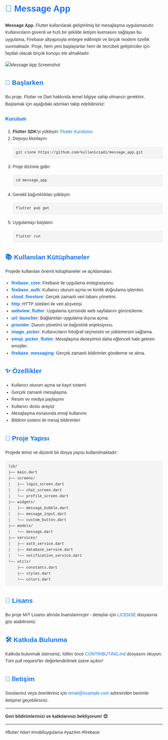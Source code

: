 <!DOCTYPE html>
<html lang="tr">
<head>
    <meta charset="UTF-8">
    <meta name="viewport" content="width=device-width, initial-scale=1.0">
    <title>Message App README</title>
    <style>
        body {
            font-family: Arial, sans-serif;
            line-height: 1.6;
            color: #333;
        }
        h1, h2, h3 {
            color: #1a73e8;
        }
        ul {
            padding-left: 20px;
        }
        code {
            background-color: #f4f4f4;
            padding: 2px 4px;
            border-radius: 4px;
            font-family: "Courier New", Courier, monospace;
        }
        pre {
            background-color: #f4f4f4;
            padding: 10px;
            border-radius: 4px;
            overflow-x: auto;
        }
        img {
            max-width: 100%;
            height: auto;
            border-radius: 4px;
        }
        blockquote {
            border-left: 4px solid #ddd;
            padding: 10px;
            background-color: #f9f9f9;
            margin: 20px 0;
            font-style: italic;
        }
        a {
            color: #1a73e8;
            text-decoration: none;
        }
        a:hover {
            text-decoration: underline;
        }
    </style>
</head>
<body>

<h1>📱 Message App</h1>

<p><strong>Message App</strong>, Flutter kullanılarak geliştirilmiş bir mesajlaşma uygulamasıdır. Kullanıcıların güvenli ve hızlı bir şekilde iletişim kurmasını sağlayan bu uygulama, Firebase altyapısıyla entegre edilmiştir ve birçok modern özellik sunmaktadır. Proje, hem yeni başlayanlar hem de tecrübeli geliştiriciler için faydalı olacak birçok konuyu ele almaktadır.</p>

<img src="https://example.com/screenshot.png" alt="Message App Screenshot">

<h2>🚀 Başlarken</h2>

<p>Bu proje, Flutter ve Dart hakkında temel bilgiye sahip olmanızı gerektirir. Başlamak için aşağıdaki adımları takip edebilirsiniz:</p>

<h3>Kurulum</h3>

<ol>
    <li><strong>Flutter SDK</strong>'yi yükleyin: <a href="https://flutter.dev/docs/get-started/install" target="_blank">Flutter Kurulumu</a></li>
    <li>Depoyu klonlayın:</li>
    <pre><code>git clone https://github.com/kullaniciadi/message_app.git</code></pre>
    <li>Proje dizinine gidin:</li>
    <pre><code>cd message_app</code></pre>
    <li>Gerekli bağımlılıkları yükleyin:</li>
    <pre><code>flutter pub get</code></pre>
    <li>Uygulamayı başlatın:</li>
    <pre><code>flutter run</code></pre>
</ol>

<h2>📚 Kullanılan Kütüphaneler</h2>

<p>Projede kullanılan önemli kütüphaneler ve açıklamaları:</p>

<ul>
    <li><a href="https://pub.dev/packages/firebase_core" target="_blank"><strong>firebase_core</strong></a>: Firebase ile uygulama entegrasyonu.</li>
    <li><a href="https://pub.dev/packages/firebase_auth" target="_blank"><strong>firebase_auth</strong></a>: Kullanıcı oturum açma ve kimlik doğrulama işlemleri.</li>
    <li><a href="https://pub.dev/packages/cloud_firestore" target="_blank"><strong>cloud_firestore</strong></a>: Gerçek zamanlı veri tabanı yönetimi.</li>
    <li><a href="https://pub.dev/packages/http" target="_blank"><strong>http</strong></a>: HTTP istekleri ile veri alışverişi.</li>
    <li><a href="https://pub.dev/packages/webview_flutter" target="_blank"><strong>webview_flutter</strong></a>: Uygulama içerisinde web sayfalarını görüntüleme.</li>
    <li><a href="https://pub.dev/packages/url_launcher" target="_blank"><strong>url_launcher</strong></a>: Bağlantıları uygulama dışına açma.</li>
    <li><a href="https://pub.dev/packages/provider" target="_blank"><strong>provider</strong></a>: Durum yönetimi ve bağımlılık enjeksiyonu.</li>
    <li><a href="https://pub.dev/packages/image_picker" target="_blank"><strong>image_picker</strong></a>: Kullanıcıların fotoğraf seçmesini ve yüklemesini sağlama.</li>
    <li><a href="https://pub.dev/packages/emoji_picker_flutter" target="_blank"><strong>emoji_picker_flutter</strong></a>: Mesajlaşma deneyimini daha eğlenceli hale getiren emojiler.</li>
    <li><a href="https://pub.dev/packages/firebase_messaging" target="_blank"><strong>firebase_messaging</strong></a>: Gerçek zamanlı bildirimler gönderme ve alma.</li>
</ul>

<h2>✨ Özellikler</h2>

<ul>
    <li>Kullanıcı oturum açma ve kayıt sistemi</li>
    <li>Gerçek zamanlı mesajlaşma</li>
    <li>Resim ve medya paylaşımı</li>
    <li>Kullanıcı dostu arayüz</li>
    <li>Mesajlaşma esnasında emoji kullanımı</li>
    <li>Bildirim sistemi ile mesaj bildirimleri</li>
</ul>

<h2>📂 Proje Yapısı</h2>

<p>Projede temiz ve düzenli bir dosya yapısı kullanılmaktadır:</p>

<pre><code>lib/
├── main.dart
├── screens/
│   ├── login_screen.dart
│   ├── chat_screen.dart
│   └── profile_screen.dart
├── widgets/
│   ├── message_bubble.dart
│   ├── message_input.dart
│   └── custom_button.dart
├── models/
│   └── message.dart
├── services/
│   ├── auth_service.dart
│   ├── database_service.dart
│   └── notification_service.dart
└── utils/
    ├── constants.dart
    ├── styles.dart
    └── colors.dart
</code></pre>

<h2>📄 Lisans</h2>

<p>Bu proje MIT Lisansı altında lisanslanmıştır - detaylar için <a href="LICENSE" target="_blank">LICENSE</a> dosyasına göz atabilirsiniz.</p>

<h2>🛠 Katkıda Bulunma</h2>

<p>Katkıda bulunmak isterseniz, lütfen önce <a href="CONTRIBUTING.md" target="_blank">CONTRIBUTING.md</a> dosyasını okuyun. Tüm pull request'ler değerlendirilmek üzere açıktır!</p>

<h2>📧 İletişim</h2>

<p>Sorularınız veya önerileriniz için <a href="mailto:gorkemoa35@gmail.com">email@example.com</a> adresinden benimle iletişime geçebilirsiniz.</p>

<hr>

<p><strong>Geri bildirimlerinizi ve katkılarınızı bekliyorum! 😊</strong></p>

<hr>

<p>#flutter #dart #mobiluygulama #yazılım #firebase</p>

</body>
</html>
